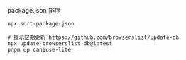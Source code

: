 package.json 排序
```shell
npx sort-package-json
```
```shell
# 提示定期更新 https://github.com/browserslist/update-db
npx update-browserslist-db@latest
pnpm up caniuse-lite
```
